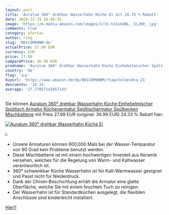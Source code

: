 ```yaml
---
layout: post
title: 'Auralum 360° drehbar Wasserhahn Küche Ei mit 24.33 % Rabatt'
date: 2020-12-29 16:46:35
image: 'https://m.media-amazon.com/images/I/31-h1SxGdNL._SL200_.jpg'
comments: true
category: ofertas
author: ring
slug: 'B01C8M9NNM-de'
actualPrice: 27.99 EUR
currency: EUR
price: 27.99
comparePrice: 36.99 EUR
prodname: 'Auralum 360° drehbar Wasserhahn Küche Einhebelmischer Spültisch Armatur Küchenarmatur Spültischarmatur Spülbecken Mischbatterie'
country: 'de'
flag: '🇩🇪'
buyurl: 'https://www.amazon.de/dp/B01C8M9NNM/?tag=tolees0ca-21'
descuento: '24.33'
average: '27.77857142857143'
---
```


Sie können [Auralum 360° drehbar Wasserhahn Küche Einhebelmischer Spültisch Armatur Küchenarmatur Spültischarmatur Spülbecken Mischbatterie](https://www.amazon.de/dp/B01C8M9NNM/?tag=tolees0ca-21) mit Preis 27.99 EUR (original: 36.99 EUR) 24.33 % Rabatt hier:

[![Auralum 360° drehbar Wasserhahn Küche Ei](https://m.media-amazon.com/images/I/31-h1SxGdNL._SL200_.jpg)](https://www.amazon.de/dp/B01C8M9NNM/?tag=tolees0ca-21)

ℹ️:

- Unsere Armaturen können 600,000 Mals bei der Wasser-Temparatur von 90 Grad kein Probleme benutzt werden.
- Diese Mischbatterie ist mit einem hochwertigen Innenteil aus Keramik versehen, welches für die Regelung von Warm- und Kaltwasser verantwortlich ist.
- 360° schwenkbar Küche Wasserhahn ist für Kalt-Warmwasser geeignet und Passt nicht für Niederdruck.
- Dank der Chrom-Beschichtung erhält die Armatur eine glatte Oberfläche, welche Sie mit einem feuchten Tuch zu reinigen.
- Der Wasserhahn ist für Standardküchen ausgelegt, die flexiblen Anschlüsse sind kinderleicht installiert.

[Hier!!](https://www.amazon.de/dp/B01C8M9NNM/?tag=tolees0ca-21)
